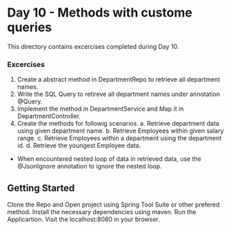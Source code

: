 # Day 10 - Methods with custome queries

This directory contains excercises completed during Day 10. 

### Excercises
1. Create a abstract method in DepartmentRepo to retrieve all department names.
2. Write the SQL Query to retireve all department names under annotation @Query.
3. Implement the method in DepartmentService and Map it in DepartmentController.
4. Create the methods for followig scenarios.
    a. Retrieve department data using given department name.
    b. Retrieve Employees within given salary range.
    c. Retrieve Employees within a department using the department id.
    d. Retrieve the youngest Employee data.

- When encountered nested loop of data in retrieved data, use the @JsonIgnore annotation to ignore the nested loop.

## Getting Started
Clone the Repo and Open project using Spring Tool Suite or other prefered method.
Install the necessary dependencies using maven.
Run the Applicartion.
Visit the localhost:8080 in your browser.

